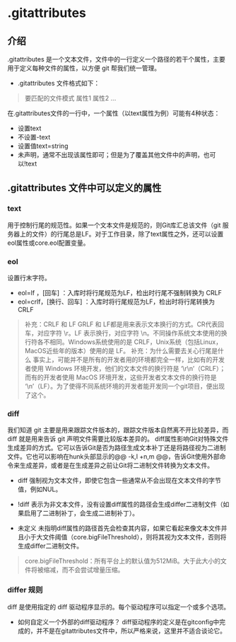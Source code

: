 # .gitattributes

## 介绍

.gitattributes 是一个文本文件，文件中的一行定义一个路径的若干个属性，主要用于定义每种文件的属性，以方便 git 帮我们统一管理。

+ .gitattributes 文件格式如下：

> 要匹配的文件模式 属性1 属性2 ...

在.gitattributes文件的一行中，一个属性（以text属性为例）可能有4种状态：

+ 设置text
+ 不设置-text
+ 设置值text=string
+ 未声明，通常不出现该属性即可；但是为了覆盖其他文件中的声明，也可以!text

## .gitattributes 文件中可以定义的属性

### text

用于控制行尾的规范性。如果一个文本文件是规范的，则Git库汇总该文件（git 服务器上的文件）的行尾总是LF。对于工作目录，除了text属性之外，还可以设置eol属性或core.eol配置变量。

### eol

设置行末字符。

+ eol=lf ，[回车] ：入库时将行尾规范为LF，检出时行尾不强制转换为 CRLF
+ eol=crlf，[换行、回车] ：入库时将行尾规范为LF，检出时将行尾转换为CRLF

> 补充：CRLF 和 LF
GRLF 和 LF都是用来表示文本换行的方式。CR代表回车，对应字符 \r。LF 表示换行，对应字符 \n。不同操作系统文本使用的换行符各不相同。Windows系统使用的是 CRLF，Unix系统（包括Linux，MacOS近些年的版本）使用的是 LF。
> 补充：为什么需要去关心行尾是什么
事实上，可能并不是所有的开发者用的环境都完全一样，比如有的开发者使用 Windows 环境开发，他们的文本文件的换行符是 ‘\r\n’（CRLF）；而有的开发者使用 MacOS 环境开发，这些开发者文本文件的换行符是 ‘\n’（LF）。为了使得不同系统环境的开发者能开发同一个git项目，便出现了这个。

### diff

我们知道 git 主要是用来跟踪文件版本的，跟踪文件版本自然离不开比较差异，而diff 就是用来告诉 git 声明文件需要比较版本差异的。
diff属性影响Git对特殊文件生成差异的方式。它可以告诉Git是否为路径生成文本补丁还是将路径视为二进制文件。它也可以影响在hunk头部显示的@@ -k,l +n,m @@，告诉Git使用外部命令来生成差异，或者是在生成差异之前让Git将二进制文件转换为文本文件。

+ diff
强制视为文本文件，即使它包含一些通常从不会出现在文本文件的字节值，例如NUL。

+ !diff
表示为非文本文件，没有设置diff属性的路径会生成differ二进制文件（如果启用了二进制补丁，会生成二进制补丁）。

+ 未定义
未指明diff属性的路径首先会检查其内容，如果它看起来像文本文件并且小于大文件阈值（core.bigFileThreshold），则将其视为文本文件，否则将生成differ二进制文件。

> core.bigFileThreshold：所有平台上的默认值为512MiB。大于此大小的文件将被缩减，而不会尝试增量压缩。

### differ 规则

diff 是使用指定的 diff 驱动程序显示的。每个驱动程序可以指定一个或多个选项。

+ 如何自定义一个外部的diff驱动程序？
diff驱动程序的定义是在gitconfig中完成的，并不是在gitattributes文件中，所以严格来说，这里并不适合谈论它。
